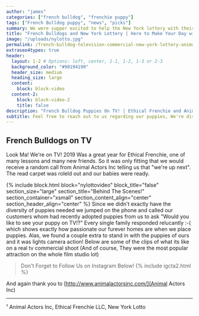 ```yaml
---
author: "james"
categories: ["french bulldog", "frenchie puppy"]
tags: ["French Bulldog puppy", "news", "picks"]
summary: We were supper excited to help the New York lottery with their Furry Celebrities
title: "French Bulldogs and New York Lottery | Here to Make Your Day with Frenchies"
image: "/uploads/nylotto.jpg"
permalink: /french-bulldog-television-commercial-new-york-lottery-animal-actors-inc/
extraseo4types: true
header:
  layout: 1-2 # Options: left, center, 1-1, 1-2, 1-3 or 2-3
  background_color: "#90194199"
  header_size: medium
  heading_size: large
  content:
    block: block-video
  content-2:
    block: block-video-2
    title: false
description: "French Bulldog Puppies On TV! | Ethical Frenchie and Animal Actors Inc proud to help the New York lottery with their Furry Celebrities"
subtitle: Feel free to reach out to us regarding our puppies, We're disrupting the traditional petstore model, one frenchie at a time.
---
```


## French Bulldogs on TV

Look Ma! We're on TV!  2019 Was a great year for Ethical Frenchie, one of many lessons and many new friends. So it was only fitting that we would receive a random call from Animal Actors Inc telling us that "we're up next". The read carpet was roleld out and our babies were ready.   

{% include block.html 
  block="nylottovideo"
  block_title="false"
  section_size="large"
  section_title="Behind The Scenes!" 
  section_container="xsmall"
  section_content_align="center"
  section_header_align="center"
%}
Since we didn't exactly have the diversity of puppies needed we jumped on the phone and called our customers whom had recently adopted puppies from us to ask "Would you like to see your puppy on TV!?"  Every single family responded relucantly :-( which shows exactly how passionate our furever homes are when we place puppies.   Alas, we found a couple extra to stand in with the puppies of ours and it was lights camera action!   Below are some of the clips of what its like on a real tv commercial shoot (And of course, They were the most popular attraction on the whole film studio lot)

> Don't Forget to Follow Us on Instagram Below!
{% include igcta2.html %}


And again thank you to [http://www.animalactorsinc.com/](Animal Actors Inc)







-----------------------------------------------------------------------------------------------------------------------------------------------------
¹ Animal Actors Inc, Ethical Frenchie LLC, New York Lotto
